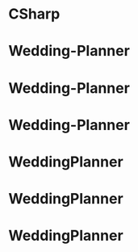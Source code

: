 # CSharp
# Wedding-Planner
# Wedding-Planner
# Wedding-Planner
# WeddingPlanner
# WeddingPlanner
# WeddingPlanner
